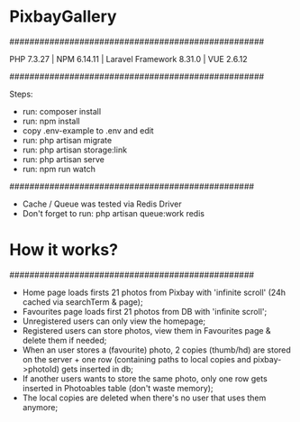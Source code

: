 # PixbayGallery

###################################################

PHP 7.3.27 |
NPM 6.14.11 |
Laravel Framework 8.31.0 |
VUE 2.6.12

###################################################

Steps:
- run: composer install
- run: npm install
- copy .env-example to .env and edit
- run: php artisan migrate
- run: php artisan storage:link
- run: php artisan serve
- run: npm run watch

#################################################
- Cache / Queue was tested via Redis Driver 
- Don't forget to run: php artisan queue:work redis

# How it works?

#################################################
- Home page loads firsts 21 photos from Pixbay with 'infinite scroll' (24h cached via searchTerm & page);
- Favourites page loads first 21 photos from DB with 'infinite scroll';
- Unregistered users can only view the homepage;
- Registered users can store photos, view them in Favourites page & delete them if needed;
- When an user stores a (favourite) photo, 2 copies (thumb/hd) are stored on the server + one row (containing paths to local copies and pixbay->photoId) gets inserted in db;
- If another users wants to store the same photo, only one row gets inserted in Photoables table (don't waste memory);
- The local copies are deleted when there's no user that uses them anymore;
